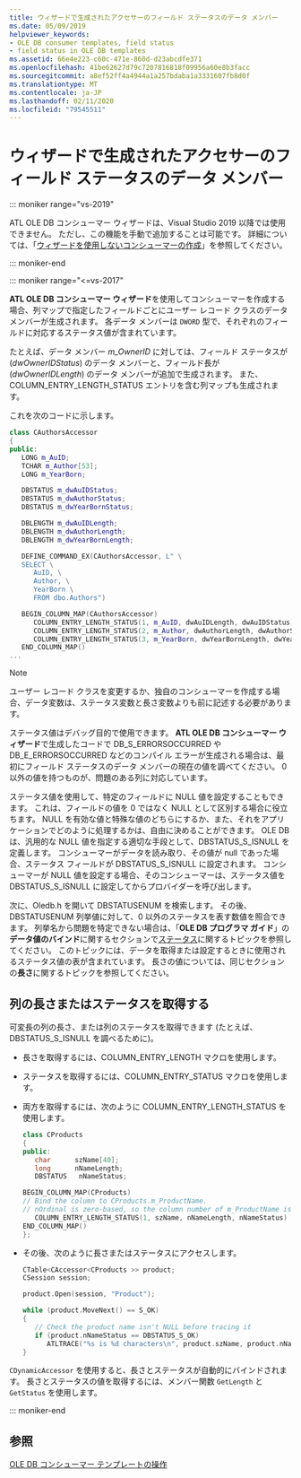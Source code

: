 ```yaml
---
title: ウィザードで生成されたアクセサーのフィールド ステータスのデータ メンバー
ms.date: 05/09/2019
helpviewer_keywords:
- OLE DB consumer templates, field status
- field status in OLE DB templates
ms.assetid: 66e4e223-c60c-471e-860d-d23abcdfe371
ms.openlocfilehash: 41be62627d79c7207816818f09956a60e8b3facc
ms.sourcegitcommit: a8ef52ff4a4944a1a257bdaba1a3331607fb8d0f
ms.translationtype: MT
ms.contentlocale: ja-JP
ms.lasthandoff: 02/11/2020
ms.locfileid: "79545511"
---
```

# <a name="field-status-data-members-in-wizard-generated-accessors"></a>ウィザードで生成されたアクセサーのフィールド ステータスのデータ メンバー

::: moniker range="vs-2019"

ATL OLE DB コンシューマー ウィザードは、Visual Studio 2019 以降では使用できません。 ただし、この機能を手動で追加することは可能です。 詳細については、「[ウィザードを使用しないコンシューマーの作成](creating-a-consumer-without-using-a-wizard.md)」を参照してください。

::: moniker-end

::: moniker range="<=vs-2017"

**ATL OLE DB コンシューマー ウィザード**を使用してコンシューマーを作成する場合、列マップで指定したフィールドごとにユーザー レコード クラスのデータ メンバーが生成されます。 各データ メンバーは `DWORD` 型で、それぞれのフィールドに対応するステータス値が含まれています。

たとえば、データ メンバー *m_OwnerID* に対しては、フィールド ステータスが (*dwOwnerIDStatus*) のデータ メンバーと、フィールド長が (*dwOwnerIDLength*) のデータ メンバーが追加で生成されます。 また、COLUMN_ENTRY_LENGTH_STATUS エントリを含む列マップも生成されます。

これを次のコードに示します。

```cpp
class CAuthorsAccessor
{
public:
   LONG m_AuID;
   TCHAR m_Author[53];
   LONG m_YearBorn;

   DBSTATUS m_dwAuIDStatus;
   DBSTATUS m_dwAuthorStatus;
   DBSTATUS m_dwYearBornStatus;

   DBLENGTH m_dwAuIDLength;
   DBLENGTH m_dwAuthorLength;
   DBLENGTH m_dwYearBornLength;

   DEFINE_COMMAND_EX(CAuthorsAccessor, L" \
   SELECT \
      AuID, \
      Author, \
      YearBorn \
      FROM dbo.Authors")

   BEGIN_COLUMN_MAP(CAuthorsAccessor)
      COLUMN_ENTRY_LENGTH_STATUS(1, m_AuID, dwAuIDLength, dwAuIDStatus)
      COLUMN_ENTRY_LENGTH_STATUS(2, m_Author, dwAuthorLength, dwAuthorStatus)
      COLUMN_ENTRY_LENGTH_STATUS(3, m_YearBorn, dwYearBornLength, dwYearBornStatus)
   END_COLUMN_MAP()
...
```

> [!NOTE]
> ユーザー レコード クラスを変更するか、独自のコンシューマーを作成する場合、データ変数は、ステータス変数と長さ変数よりも前に記述する必要があります。

ステータス値はデバッグ目的で使用できます。 **ATL OLE DB コンシューマー ウィザード**で生成したコードで DB_S_ERRORSOCCURRED や DB_E_ERRORSOCCURRED などのコンパイル エラーが生成される場合は、最初にフィールド ステータスのデータ メンバーの現在の値を調べてください。 0 以外の値を持つものが、問題のある列に対応しています。

ステータス値を使用して、特定のフィールドに NULL 値を設定することもできます。 これは、フィールドの値を 0 ではなく NULL として区別する場合に役立ちます。 NULL を有効な値と特殊な値のどちらにするか、また、それをアプリケーションでどのように処理するかは、自由に決めることができます。 OLE DB は、汎用的な NULL 値を指定する適切な手段として、DBSTATUS_S_ISNULL を定義します。 コンシューマーがデータを読み取り、その値が null であった場合、ステータス フィールドが DBSTATUS_S_ISNULL に設定されます。 コンシューマーが NULL 値を設定する場合、そのコンシューマーは、ステータス値を DBSTATUS_S_ISNULL に設定してからプロバイダーを呼び出します。

次に、Oledb.h を開いて DBSTATUSENUM を検索します。 その後、DBSTATUSENUM 列挙値に対して、0 以外のステータスを表す数値を照合できます。 列挙名から問題を特定できない場合は、「**OLE DB プログラマ ガイド**」の**データ値のバインド**に関するセクションで[ステータス](/sql/connect/oledb/ole-db/oledb-driver-for-sql-server-programming)に関するトピックを参照してください。 このトピックには、データを取得または設定するときに使用されるステータス値の表が含まれています。 長さの値については、同じセクションの**長さ**に関するトピックを参照してください。

## <a name="retrieving-the-length-or-status-of-a-column"></a>列の長さまたはステータスを取得する

可変長の列の長さ、または列のステータスを取得できます (たとえば、DBSTATUS_S_ISNULL を調べるために)。

- 長さを取得するには、COLUMN_ENTRY_LENGTH マクロを使用します。

- ステータスを取得するには、COLUMN_ENTRY_STATUS マクロを使用します。

- 両方を取得するには、次のように COLUMN_ENTRY_LENGTH_STATUS を使用します。

    ```cpp
    class CProducts
    {
    public:
       char      szName[40];
       long      nNameLength;
       DBSTATUS   nNameStatus;

    BEGIN_COLUMN_MAP(CProducts)
    // Bind the column to CProducts.m_ProductName.
    // nOrdinal is zero-based, so the column number of m_ProductName is 1.
       COLUMN_ENTRY_LENGTH_STATUS(1, szName, nNameLength, nNameStatus)
    END_COLUMN_MAP()
    };
    ```

- その後、次のように長さまたはステータスにアクセスします。

    ```cpp
    CTable<CAccessor<CProducts >> product;
    CSession session;

    product.Open(session, "Product");

    while (product.MoveNext() == S_OK)
    {
       // Check the product name isn't NULL before tracing it
       if (product.nNameStatus == DBSTATUS_S_OK)
          ATLTRACE("%s is %d characters\n", product.szName, product.nNameLength);
    }
    ```

`CDynamicAccessor` を使用すると、長さとステータスが自動的にバインドされます。 長さとステータスの値を取得するには、メンバー関数 `GetLength` と `GetStatus` を使用します。

::: moniker-end

## <a name="see-also"></a>参照

[OLE DB コンシューマー テンプレートの操作](../../data/oledb/working-with-ole-db-consumer-templates.md)